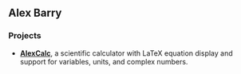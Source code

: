 ## Alex Barry

### Projects

* [**AlexCalc**](https://github.com/alexbarry/AlexCalc), a scientific calculator with LaTeX equation display and support for variables, units, and complex numbers.
